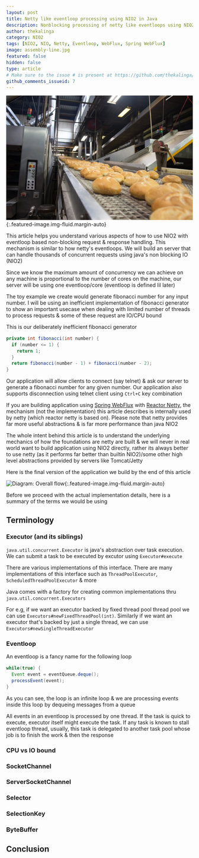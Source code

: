 ```yaml
---
layout: post
title: Netty like eventloop processing using NIO2 in Java
description: Nonblocking processing of netty like eventloops using NIO2 in Java 
author: thekalinga
category: NIO2
tags: [NIO2, NIO, Netty, Eventloop, WebFlux, Spring WebFlux]
image: assembly-line.jpg
featured: false
hidden: false
type: article
# Make sure to the issue # is present at https://github.com/thekalinga/thekalinga.in-comments/issues
github_comments_issueid: 7
---
```


![{{page.title}}](assembly-line.jpg){:.featured-image.img-fluid.margin-auto}

This article helps you understand various aspects of how to use NIO2 with eventloop based non-blocking request & response handling. This mechanism is similar to how netty's eventloops. We will build an server that can handle thousands of concurrent requests using java's non blocking IO (NIO2)

Since we know the maximum amount of concurrency we can achieve on any machine is proportional to the number of cores on the machine, our server will be using one eventloop/core (eventloop is defined lil later)

The toy example we create would generate fibonacci number for any input number. I will be using an inefficient implementation of fibonacci generator to show an important usecase when dealing with limited number of threads to process requests & some of these request are IO/CPU bound

This is our deliberately inefficient fibonacci generator

```java
private int fibonacci(int number) {
  if (number <= 1) {
    return 1;
  }
  return fibonacci(number - 1) + fibonacci(number - 2);
}
```

Our application will allow clients to connect (say telnet) & ask our server to generate a fibonacci number for any given number. Our application also supports disconnection using telnet client using `Ctrl+C` key combination

If you are building application using [Spring WebFlux](https://docs.spring.io/spring/docs/current/spring-framework-reference/web-reactive.html) with [Reactor Netty](https://github.com/reactor/reactor-netty), the mechanism (not the implementation) this article describes is internally used by netty (which reactor netty is based on). Please note that netty provides far more useful abstractions & is far more performance than java NIO2

The whole intent behind this article is to understand the underlying mechanics of how the foundations are netty are built & we will never in real world want to build application using NIO2 directly, rather its always better to use netty (as it performs far better than builtin NIO2)/some other high level abstractions provided by servers like Tomcat/Jetty

Here is the final version of the application we build by the end of this article

![Diagram: Overall flow](svg-optimized/overall-interaction.svg){:.featured-image.img-fluid.margin-auto}

Before we proceed with the actual implementation details, here is a summary of the terms we would be using

## Terminology

### Executor (and its siblings)

`java.util.concurrent.Executor` is java's abstraction over task execution. We can submit a task to be executed by excutor using `Executor#execute`

There are various implementations of this interface. There are many implementations of this interface such as `ThreadPoolExecutor`, `ScheduledThreadPoolExecutor` & more

Java comes with a factory for creating common implementations thru `java.util.concurrent.Executors`

For e.g, if we want an executor backed by fixed thread pool thread pool we can use `Executors#newFixedThreadPool(int)`. Similarly if we want an executor that's backed by just a single thread, we can use `Executors#newSingleThreadExecutor`

### Eventloop

An eventloop is a fancy name for the following loop

```java
while(true) {
  Event event = eventQueue.deque();
  processEvent(event);
}
```

As you can see, the loop is an infinite loop & we are processing events inside this loop by dequeing messages from a queue

All events in an eventloop is processed by one thread. If the task is quick to execute, executor itself might execute the task. If any task is known to stall eventloop thread, usually, this task is delegated to another task pool whose job is to finish the work & then the response 

### CPU vs IO bound
### SocketChannel
### ServerSocketChannel
### Selector
### SelectionKey
### ByteBuffer

## 

## Conclusion

